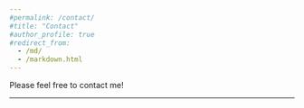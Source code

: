 ```yaml
---
#permalink: /contact/
#title: "Contact"
#author_profile: true
#redirect_from: 
  - /md/
  - /markdown.html
---
```


Please feel free to contact me! 
<!--Below is my contact information, including email and various web services.-->

<!--* E-mail: fanqi.yan@utexas.edu-->
<!--* Twitter: Franzis52473613-->
---

